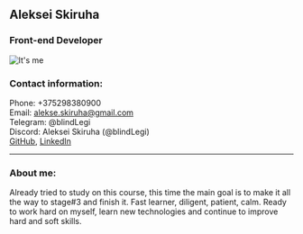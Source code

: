 ## Aleksei Skiruha
### Front-end Developer
![It's me](https://avatars.githubusercontent.com/u/90132401?v=4)
### Contact information:
Phone: +375298380900\
Email: alekse.skiruha@gmail.com\
Telegram: @blindLegi\
Discord: Aleksei Skiruha (@blindLegi)\
[GitHub](https://github.com/blindLegi), [LinkedIn](https://www.linkedin.com/in/legi/)

---
### About me: 
Already tried to study on this course, this time the main goal is to make it all the way to stage#3 and finish it. Fast learner, diligent, patient, calm. Ready to work hard on myself, learn new technologies and continue to improve hard and soft skills.